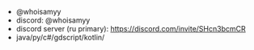 - @whoisamyy
- discord: @whoisamyy
- discord server (ru primary): https://discord.com/invite/SHcn3bcmCR
- java/py/c#/gdscript/kotlin/
